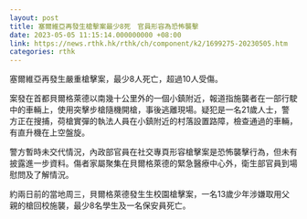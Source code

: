 ```yaml
---
layout: post
title: 塞爾維亞再發生槍擊案最少8死　官員形容為恐怖襲擊
date: 2023-05-05 11:15:14.000000000 +08:00
link: https://news.rthk.hk/rthk/ch/component/k2/1699275-20230505.htm
categories: rthk
---
```


塞爾維亞再發生嚴重槍擊案，最少8人死亡，超過10人受傷。

案發在首都貝爾格萊德以南幾十公里外的一個小鎮附近，報道指施襲者在一部行駛中的車輛上，使用突擊步槍隨機開槍，事後逃離現場。疑犯是一名21歲人士，警方正在搜捕，荷槍實彈的執法人員在小鎮附近的村落設置路障，檢查通過的車輛，有直升機在上空盤旋。

警方暫時未交代情況，內政部官員在社交專頁形容槍擊案是恐怖襲擊行為，但未有披露進一步資料。傷者家屬聚集在貝爾格萊德的緊急醫療中心外，衛生部官員到場慰問及了解情況。

約兩日前的當地周三，貝爾格萊德發生生校園槍擊案，一名13歲少年涉嫌取用父親的槍回校施襲，最少8名學生及一名保安員死亡。
